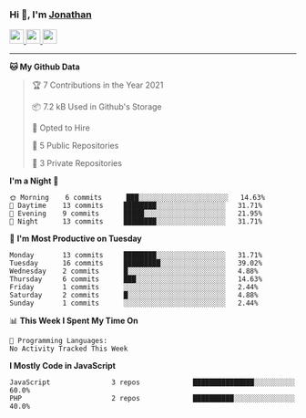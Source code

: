 ### Hi 👋, I'm [Jonathan](https://jonathan-d.ch) 


<p>
  <a href="https://www.twitter.com/redkill2108">
    <img src="https://img.shields.io/badge/twitter-%231DA1F2.svg?&style=for-the-badge&logo=twitter&logoColor=white" height=25>
  </a>
  <a href="https://www.linkedin.com/in/jdebetaz">
    <img src="https://img.shields.io/badge/linkedin-%230077B5.svg?&style=for-the-badge&logo=linkedin&logoColor=white" height=25>
  </a>
  <a href="https://www.instagram.com/jdebetaz/">
    <img src="https://img.shields.io/badge/instagram-%23E4405F.svg?&style=for-the-badge&logo=instagram&logoColor=white" height=25>
  </a>
</p>

-------

<!--START_SECTION:waka-->
**🐱 My Github Data** 

> 🏆 7 Contributions in the Year 2021
 > 
> 📦 7.2 kB Used in Github's Storage 
 > 
> 💼 Opted to Hire
 > 
> 📜 5 Public Repositories 
 > 
> 🔑 3 Private Repositories  
 > 
**I'm a Night 🦉** 

```text
🌞 Morning    6 commits      ███░░░░░░░░░░░░░░░░░░░░░░   14.63% 
🌆 Daytime    13 commits     ████████░░░░░░░░░░░░░░░░░   31.71% 
🌃 Evening    9 commits      █████░░░░░░░░░░░░░░░░░░░░   21.95% 
🌙 Night      13 commits     ████████░░░░░░░░░░░░░░░░░   31.71%

```
📅 **I'm Most Productive on Tuesday** 

```text
Monday       13 commits     ████████░░░░░░░░░░░░░░░░░   31.71% 
Tuesday      16 commits     █████████░░░░░░░░░░░░░░░░   39.02% 
Wednesday    2 commits      █░░░░░░░░░░░░░░░░░░░░░░░░   4.88% 
Thursday     6 commits      ███░░░░░░░░░░░░░░░░░░░░░░   14.63% 
Friday       1 commits      ░░░░░░░░░░░░░░░░░░░░░░░░░   2.44% 
Saturday     2 commits      █░░░░░░░░░░░░░░░░░░░░░░░░   4.88% 
Sunday       1 commits      ░░░░░░░░░░░░░░░░░░░░░░░░░   2.44%

```


📊 **This Week I Spent My Time On** 

```text
💬 Programming Languages: 
No Activity Tracked This Week

```

**I Mostly Code in JavaScript** 

```text
JavaScript               3 repos             ███████████████░░░░░░░░░░   60.0% 
PHP                      2 repos             ██████████░░░░░░░░░░░░░░░   40.0%

```



<!--END_SECTION:waka-->

